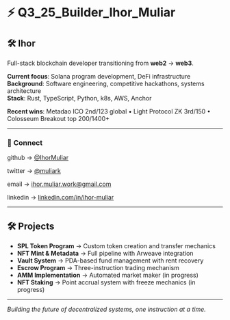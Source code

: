 # ⚡ Q3_25_Builder_Ihor_Muliar

## 🛠️ **Ihor**

Full-stack blockchain developer transitioning from **web2** → **web3**.

**Current focus**: Solana program development, DeFi infrastructure  
**Background**: Software engineering, competitive hackathons, systems architecture  
**Stack**: Rust, TypeScript, Python, k8s, AWS, Anchor

**Recent wins**: Metadao ICO 2nd/123 global • Light Protocol ZK 3rd/150 • Colosseum Breakout top 200/1400+

---

### 📡 **Connect**

github    → [@IhorMuliar](https://github.com/IhorMuliar)

twitter   → [@muliark](https://x.com/muliark)

email     → <ihor.muliar.work@gmail.com>

linkedin  → [linkedin.com/in/ihor-muliar](https://www.linkedin.com/in/ihor-muliar/)

---

## 🛠️ Projects

- **SPL Token Program** → Custom token creation and transfer mechanics
- **NFT Mint & Metadata** → Full pipeline with Arweave integration
- **Vault System** → PDA-based fund management with rent recovery
- **Escrow Program** → Three-instruction trading mechanism
- **AMM Implementation** → Automated market maker (in progress)
- **NFT Staking** → Point accrual system with freeze mechanics (in progress)

---

*Building the future of decentralized systems, one instruction at a time.*
